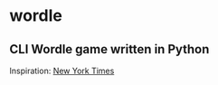 # wordle
CLI Wordle game written in Python
---
Inspiration: [New York Times](https://www.nytimes.com)